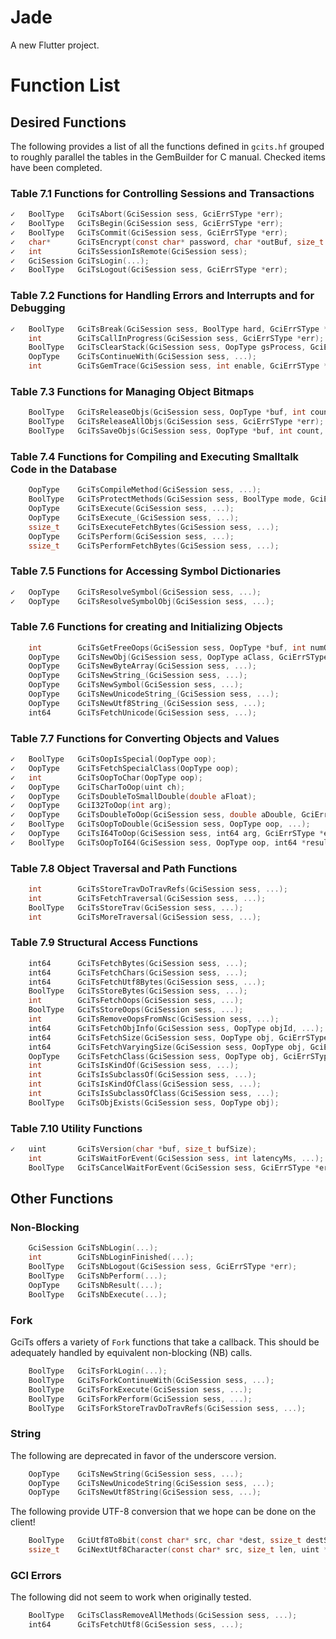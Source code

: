 # Jade

A new Flutter project.

# Function List

## Desired Functions

The following provides a list of all the functions defined in `gcits.hf` grouped to roughly parallel the tables in the GemBuilder for C manual. Checked items have been completed.

### Table 7.1 Functions for Controlling Sessions and Transactions

```C
✓   BoolType   GciTsAbort(GciSession sess, GciErrSType *err);
✓   BoolType   GciTsBegin(GciSession sess, GciErrSType *err);
✓   BoolType   GciTsCommit(GciSession sess, GciErrSType *err);
✓   char*      GciTsEncrypt(const char* password, char *outBuf, size_t outBuffSize);
✓   int        GciTsSessionIsRemote(GciSession sess);
✓   GciSession GciTsLogin(...);
✓   BoolType   GciTsLogout(GciSession sess, GciErrSType *err);
```

### Table 7.2 Functions for Handling Errors and Interrupts and for Debugging

```C
✓   BoolType   GciTsBreak(GciSession sess, BoolType hard, GciErrSType *err);
    int        GciTsCallInProgress(GciSession sess, GciErrSType *err);
    BoolType   GciTsClearStack(GciSession sess, OopType gsProcess, GciErrSType *err);
    OopType    GciTsContinueWith(GciSession sess, ...);
    int        GciTsGemTrace(GciSession sess, int enable, GciErrSType *err);
```

### Table 7.3 Functions for Managing Object Bitmaps

```C
    BoolType   GciTsReleaseObjs(GciSession sess, OopType *buf, int count, GciErrSType *err);
    BoolType   GciTsReleaseAllObjs(GciSession sess, GciErrSType *err);
    BoolType   GciTsSaveObjs(GciSession sess, OopType *buf, int count, GciErrSType *err);
```

### Table 7.4 Functions for Compiling and Executing Smalltalk Code in the Database

```C
    OopType    GciTsCompileMethod(GciSession sess, ...);
    BoolType   GciTsProtectMethods(GciSession sess, BoolType mode, GciErrSType *err);
    OopType    GciTsExecute(GciSession sess, ...);
    OopType    GciTsExecute_(GciSession sess, ...);
    ssize_t    GciTsExecuteFetchBytes(GciSession sess, ...);
    OopType    GciTsPerform(GciSession sess, ...);
    ssize_t    GciTsPerformFetchBytes(GciSession sess, ...);
```

### Table 7.5 Functions for Accessing Symbol Dictionaries

```C
✓   OopType    GciTsResolveSymbol(GciSession sess, ...);
✓   OopType    GciTsResolveSymbolObj(GciSession sess, ...);
```

### Table 7.6 Functions for creating and Initializing Objects

```C
    int        GciTsGetFreeOops(GciSession sess, OopType *buf, int numOopsRequested, GciErrSType *err);
    OopType    GciTsNewObj(GciSession sess, OopType aClass, GciErrSType *err);
    OopType    GciTsNewByteArray(GciSession sess, ...);
    OopType    GciTsNewString_(GciSession sess, ...);
    OopType    GciTsNewSymbol(GciSession sess, ...);
    OopType    GciTsNewUnicodeString_(GciSession sess, ...);
    OopType    GciTsNewUtf8String_(GciSession sess, ...);
    int64      GciTsFetchUnicode(GciSession sess, ...);
```

### Table 7.7 Functions for Converting Objects and Values

```C
✓   BoolType   GciTsOopIsSpecial(OopType oop);
✓   OopType    GciTsFetchSpecialClass(OopType oop);
✓   int        GciTsOopToChar(OopType oop);
✓   OopType    GciTsCharToOop(uint ch);
✓   OopType    GciTsDoubleToSmallDouble(double aFloat);
✓   OopType    GciI32ToOop(int arg);
✓   OopType    GciTsDoubleToOop(GciSession sess, double aDouble, GciErrSType *err);
✓   BoolType   GciTsOopToDouble(GciSession sess, OopType oop, ...);
✓   OopType    GciTsI64ToOop(GciSession sess, int64 arg, GciErrSType *err);
✓   BoolType   GciTsOopToI64(GciSession sess, OopType oop, int64 *result, GciErrSType *err);
```

### Table 7.8 Object Traversal and Path Functions

```C
    int        GciTsStoreTravDoTravRefs(GciSession sess, ...);
    int        GciTsFetchTraversal(GciSession sess, ...);
    BoolType   GciTsStoreTrav(GciSession sess, ...);
    int        GciTsMoreTraversal(GciSession sess, ...);
```

### Table 7.9 Structural Access Functions

```C
    int64      GciTsFetchBytes(GciSession sess, ...);
    int64      GciTsFetchChars(GciSession sess, ...);
    int64      GciTsFetchUtf8Bytes(GciSession sess, ...);
    BoolType   GciTsStoreBytes(GciSession sess, ...);
    int        GciTsFetchOops(GciSession sess, ...);
    BoolType   GciTsStoreOops(GciSession sess, ...);
    int        GciTsRemoveOopsFromNsc(GciSession sess, ...);
    int64      GciTsFetchObjInfo(GciSession sess, OopType objId, ...);
    int64      GciTsFetchSize(GciSession sess, OopType obj, GciErrSType *err);
    int64      GciTsFetchVaryingSize(GciSession sess, OopType obj, GciErrSType *err);
    OopType    GciTsFetchClass(GciSession sess, OopType obj, GciErrSType *err);
    int        GciTsIsKindOf(GciSession sess, ...);
    int        GciTsIsSubclassOf(GciSession sess, ...);
    int        GciTsIsKindOfClass(GciSession sess, ...);
    int        GciTsIsSubclassOfClass(GciSession sess, ...);
    BoolType   GciTsObjExists(GciSession sess, OopType obj);
```

### Table 7.10 Utility Functions

```C
✓   uint       GciTsVersion(char *buf, size_t bufSize);
    int        GciTsWaitForEvent(GciSession sess, int latencyMs, ...);
    BoolType   GciTsCancelWaitForEvent(GciSession sess, GciErrSType *err);
```

## Other Functions

### Non-Blocking

```C
    GciSession GciTsNbLogin(...);
    int        GciTsNbLoginFinished(...);
    BoolType   GciTsNbLogout(GciSession sess, GciErrSType *err);
    BoolType   GciTsNbPerform(...);
    OopType    GciTsNbResult(...);
    BoolType   GciTsNbExecute(...);
```

### Fork

GciTs offers a variety of `Fork` functions that take a callback.
This should be adequately handled by equivalent non-blocking (NB) calls.

```C
    BoolType   GciTsForkLogin(...);
    BoolType   GciTsForkContinueWith(GciSession sess, ...);
    BoolType   GciTsForkExecute(GciSession sess, ...);
    BoolType   GciTsForkPerform(GciSession sess, ...);
    BoolType   GciTsForkStoreTravDoTravRefs(GciSession sess, ...);
```

### String

The following are deprecated in favor of the underscore version.

```C
    OopType    GciTsNewString(GciSession sess, ...);
    OopType    GciTsNewUnicodeString(GciSession sess, ...);
    OopType    GciTsNewUtf8String(GciSession sess, ...);
```

The following provide UTF-8 conversion that we hope can be done on the client!

```C
    BoolType   GciUtf8To8bit(const char* src, char *dest, ssize_t destSize);
    ssize_t    GciNextUtf8Character(const char* src, size_t len, uint *chOut);
```

### GCI Errors

The following did not seem to work when originally tested.

```C
    BoolType   GciTsClassRemoveAllMethods(GciSession sess, ...);
    int64      GciTsFetchUtf8(GciSession sess, ...);
```
